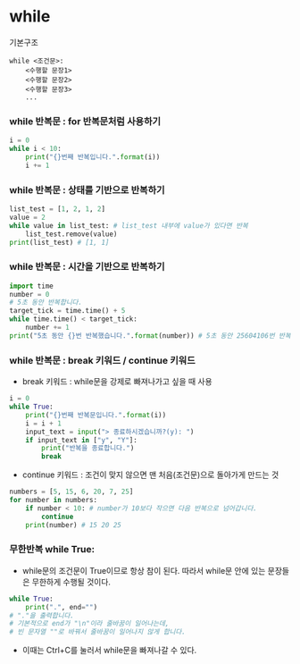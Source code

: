 # while

기본구조
```
while <조건문>:
    <수행할 문장1>
    <수행할 문장2>
    <수행할 문장3>
    ...
```

### while 반복문 : for 반복문처럼 사용하기
```python
i = 0
while i < 10:
    print("{}번째 반복입니다.".format(i))
    i += 1
```

### while 반복문 : 상태를 기반으로 반복하기 
```python
list_test = [1, 2, 1, 2]
value = 2
while value in list_test: # list_test 내부에 value가 있다면 반복
    list_test.remove(value)
print(list_test) # [1, 1]
```

### while 반복문 : 시간을 기반으로 반복하기
```python
import time
number = 0
# 5초 동안 반복합니다.
target_tick = time.time() + 5 
while time.time() < target_tick:
    number += 1
print("5초 동안 {}번 반복했습니다.".format(number)) # 5초 동안 25604106번 반복했습니다.
```

### while 반복문 : break 키워드 / continue 키워드
-  break 키워드 : while문을 강제로 빠져나가고 싶을 때 사용
```python
i = 0
while True:
    print("{}번째 반복문입니다.".format(i))
    i = i + 1
    input_text = input("> 종료하시겠습니까?(y): ")
    if input_text in ["y", "Y"]:
        print("반복을 종료합니다.")
        break
```

- continue 키워드 : 조건이 맞지 않으면 맨 처음(조건문)으로 돌아가게 만드는 것
```python
numbers = [5, 15, 6, 20, 7, 25]
for number in numbers:
    if number < 10: # number가 10보다 작으면 다음 반복으로 넘어갑니다.
        continue
    print(number) # 15 20 25
```

### 무한반복 while True:
- while문의 조건문이 True이므로 항상 참이 된다. 따라서 while문 안에 있는 문장들은 무한하게 수행될 것이다.
```python
while True:
    print(".", end="") 
# "."을 출력합니다.
# 기본적으로 end가 "\n"이라 줄바꿈이 일어나는데, 
# 빈 문자열 ""로 바꿔서 줄바꿈이 일어나지 않게 합니다.
```
- 이때는 Ctrl+C를 눌러서 while문을 빠져나갈 수 있다.
